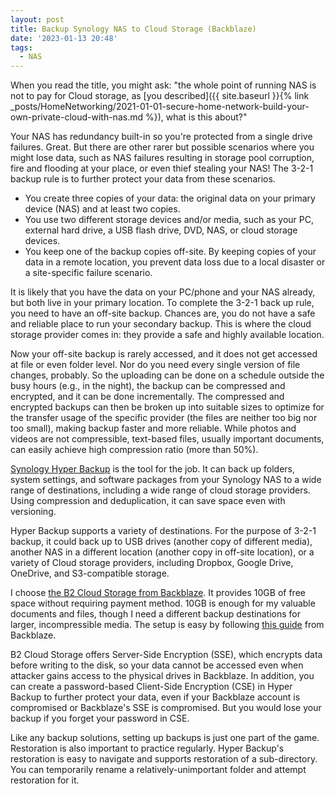 ```yaml
---
layout: post
title: Backup Synology NAS to Cloud Storage (Backblaze)
date: '2023-01-13 20:48'
tags:
  - NAS
---
```


When you read the title, you might ask: "the whole point of running NAS is not to pay for Cloud storage, as [you described]({{ site.baseurl }}{% link _posts/HomeNetworking/2021-01-01-secure-home-network-build-your-own-private-cloud-with-nas.md %}), what is this about?"

Your NAS has redundancy built-in so you're protected from a single drive failures. Great. But there are other rarer but possible scenarios where you might lose data, such as NAS failures resulting in storage pool corruption, fire and flooding at your place, or even thief stealing your NAS! The 3-2-1 backup rule is to further protect your data from these scenarios.
* You create three copies of your data: the original data on your primary device (NAS) and at least two copies.
* You use two different storage devices and/or media, such as your PC, external hard drive, a USB flash drive, DVD, NAS, or cloud storage devices.
* You keep one of the backup copies off-site. By keeping copies of your data in a remote location, you prevent data loss due to a local disaster or a site-specific failure scenario.

It is likely that you have the data on your PC/phone and your NAS already, but both live in your primary location. To complete the 3-2-1 back up rule, you need to have an off-site backup. Chances are, you do not have a safe and reliable place to run your secondary backup. This is where the cloud storage provider comes in: they provide a safe and highly available location.

Now your off-site backup is rarely accessed, and it does not get accessed at file or even folder level. Nor do you need every single version of file changes, probably. So the uploading can be done on a schedule outside the busy hours (e.g., in the night), the backup can be compressed and encrypted, and it can be done incrementally. The compressed and encrypted backups can then be broken up into suitable sizes to optimize for the transfer usage of the specific provider (the files are neither too big nor too small), making backup faster and more reliable. While photos and videos are not compressible, text-based files, usually important documents, can easily achieve high compression ratio (more than 50%).

[Synology Hyper Backup](https://www.synology.com/en-us/dsm/feature/hyper_backup) is the tool for the job. It can back up folders, system settings, and software packages from your Synology NAS to a wide range of destinations, including a wide range of cloud storage providers. Using compression and deduplication, it can save space even with versioning.

Hyper Backup supports a variety of destinations. For the purpose of 3-2-1 backup, it could back up to USB drives (another copy of different media), another NAS in a different location (another copy in off-site location), or a variety of Cloud storage providers, including Dropbox, Google Drive, OneDrive, and S3-compatible storage.

I choose [the B2 Cloud Storage from Backblaze](https://www.backblaze.com/b2/cloud-storage.html). It provides 10GB of free space without requiring payment method. 10GB is enough for my valuable documents and files, though I need a different backup destinations for larger, incompressible media. The setup is easy by following [this guide](https://help.backblaze.com/hc/en-us/articles/360047171594-How-to-use-Synology-Hyper-Backup-with-Backblaze-B2) from Backblaze.

B2 Cloud Storage offers Server-Side Encryption (SSE), which encrypts data before writing to the disk, so your data cannot be accessed even when attacker gains access to the physical drives in Backblaze. In addition, you can create a password-based Client-Side Encryption (CSE) in Hyper Backup to further protect your data, even if your Backblaze account is compromised or Backblaze's SSE is compromised. But you would lose your backup if you forget your password in CSE.

Like any backup solutions, setting up backups is just one part of the game. Restoration is also important to practice regularly. Hyper Backup's restoration is easy to navigate and supports restoration of a sub-directory. You can temporarily rename a relatively-unimportant folder and attempt restoration for it.
